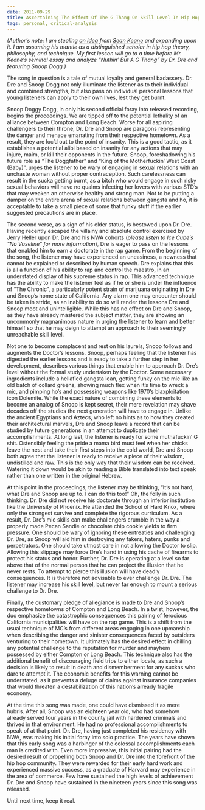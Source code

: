 ```yaml
---
date: 2011-09-29
title: Ascertaining The Effect Of The G Thang On Skill Level In Hip Hop
tags: personal, critical-analysis
---
```


<p><em>(Author’s note: I am stealing&nbsp;</em><a href="https://href.li/?http://zembla.cementhorizon.com/archives/000656.html" rel="noopener" target="_blank"><em>an idea</em></a><em>&nbsp;from&nbsp;</em><a href="https://href.li/?http://seankeanecomedy.com/" rel="noopener" target="_blank"><em>Sean Keane</em></a><em>&nbsp;and expanding upon it. I am assuming his mantle as a distinguished scholar in hip hop theory, philosophy, and technique. My first lesson will go to a time before Mr. Keane’s seminal essay and analyze “Nuthin’ But A G Thang” by Dr. Dre and featuring Snoop Dogg.)</em></p>

<p>The song in question is a tale of mutual loyalty and general badassery. Dr. Dre and Snoop Dogg not only illuminate the listener as to their individual and combined strengths, but also pass on individual personal lessons that young listeners can apply to their own lives, lest they get burnt.</p>

<p>Snoop Doggy Dogg, in only his second official foray into released recording, begins the proceedings. We are tipped off to the potential lethality of an alliance between Compton and Long Beach. Worse for all aspiring challengers to their throne, Dr. Dre and Snoop are paragons representing the danger and menace emanating from their respective hometown. As a result, they are loc’d out to the point of insanity. This is a good tactic, as it establishes a potential alibi based on insanity for any actions that may injure, maim, or kill their opponents in the future. Snoop, foreshadowing his future role as “The Doggfather” and “King of the Motherfuckin’ West Coast (Baby)”, urges the listener to be wary of engaging in sexual relations with an unchaste woman without proper contraception. Such carelessness can result in the sucka getting burnt, as a bitch who would engage in such risky sexual behaviors will have no qualms infecting her lovers with various STD’s that may weaken an otherwise healthy and strong man. Not to be putting a damper on the entire arena of sexual relations between gangsta and ho, it is acceptable to take a small piece of some that funky stuff if the earlier suggested precautions are in place.</p>

<p>The second verse, as a sign of his elder status, is bestowed upon Dr. Dre. Having recently escaped the villainy and absolute control exercised by Jerry Heller upon Dr. Dre and his NWA cohorts (<em>please listen to Ice Cube’s “No Vaseline” for more information</em>), Dre is eager to pass on the lessons that enabled him to earn a doctorate in the rap game. From the beginning of the song, the listener may have experienced an uneasiness, a newness that cannot be explained or described by human speech. Dre explains that this is all a function of his ability to rap and control the maestro, in an understated display of his supreme status in rap. This advanced technique has the ability to make the listener feel as if he or she is under the influence of “The Chronic”, a particularly potent strain of marijuana originating in Dre and Snoop’s home state of California. Any alarm one may encounter should be taken in stride, as an inability to do so will render the lessons Dre and Snoop moot and unintelligible. While this has no effect on Dre and Snoop, as they have already mastered the subject matter, they are showing an uncommonly magnanimous nature in urging the listener to learn and better himself so that he may deign to attempt an approach to their seemingly unreachable skill level.</p>

<p>Not one to become complacent and rest on his laurels, Snoop follows and augments the Doctor’s lessons. Snoop, perhaps feeling that the listener has digested the earlier lessons and is ready to take a further step in her development, describes various things that enable him to approach Dr. Dre’s level without the formal study undertaken by the Doctor. Some necessary ingredients include a hellafied gangsta lean, getting funky on the mic like an old batch of collard greens, showing much flex when it’s time to wreck a mic, and pimping ho’s and possessing weapons like 1970’s blaxploitation icon Dolemite. While the exact nature of combining these elements to become an analog of Snoop is kept secret, their mere revelation may shave decades off the studies the next generation will have to engage in. Unlike the ancient Egyptians and Aztecs, who left no hints as to how they created their architectural marvels, Dre and Snoop leave a record that can be studied by future generations in an attempt to duplicate their accomplishments. At long last, the listener is ready for some muthafuckin’ G shit. Ostensibly feeling the pride a mama bird must feel when her chicks leave the nest and take their first steps into the cold world, Dre and Snoop both agree that the listener is ready to receive a piece of their wisdom, undistilled and raw. This is the only way that their wisdom can be received. Watering it down would be akin to reading a Bible translated into text speak rather than one written in the original Hebrew.</p>

<p>At this point in the proceedings, the listener may be thinking, “It’s not hard, what Dre and Snoop are up to. I can do this too!” Oh, the folly in such thinking. Dr. Dre did not receive his doctorate through an inferior institution like the University of Phoenix. He attended the School of Hard Knox, where only the strongest survive and complete the rigorous curriculum. As a result, Dr. Dre’s mic skills can make challengers crumble in the way a properly made Pecan Sandie or chocolate chip cookie yields to firm pressure. One should be wary of ignoring these entreaties and challenging Dr. Dre, as Snoop will aid him in destroying any fakers, haters, punks and perpetrators. One should take utmost care in not allowing the Doctor to slip. Allowing this slippage may force Dre’s hand in using his cache of firearms to protect his status and honor. Further, Dr. Dre is operating at a level so far above that of the normal person that he can project the illusion that he never rests. To attempt to pierce this illusion will have deadly consequences. It is therefore not advisable to ever challenge Dr. Dre. The listener may increase his skill level, but never far enough to mount a serious challenge to Dr. Dre.</p>

<p>Finally, the customary pledge of allegiance is made to Dre and Snoop’s respective hometowns of Compton and Long Beach. In a twist, however, the duo emphasize the catastrophic consequences this pairing of ferocious California municipalities will have on the rap game. This is a shift from the usual technique of MC’s from different areas engaging in one upmanship when describing the danger and sinister consequences faced by outsiders venturing to their hometown. It ultimately has the desired effect in chilling any potential challenge to the reputation for murder and mayhem possessed by either Compton or Long Beach. This technique also has the additional benefit of discouraging field trips to either locale, as such a decision is likely to result in death and dismemberment for any suckas who dare to attempt it. The economic benefits for this warning cannot be understated, as it prevents a deluge of claims against insurance companies that would threaten a destabilization of this nation’s already fragile economy.</p>

<p>At the time this song was made, one could have dismissed it as mere hubris. After all, Snoop was an eighteen year old, who had somehow already served four years in the county jail with hardened criminals and thrived in that environment. He had no professional accomplishments to speak of at that point. Dr. Dre, having just completed his residency with NWA, was making his initial foray into solo practice. The years have shown that this early song was a harbinger of the colossal accomplishments each man is credited with. Even more impressive, this initial pairing had the desired result of propelling both Snoop and Dr. Dre into the forefront of the hip hop community. They were rewarded for their early hard work and experienced massive success, as a graduate of Harvard may experience in the area of commerce. Few have sustained the high levels of achievement Dr. Dre and Snoop have sustained in the nineteen years since this song was released.</p>

<p>Until next time, keep it real.</p>